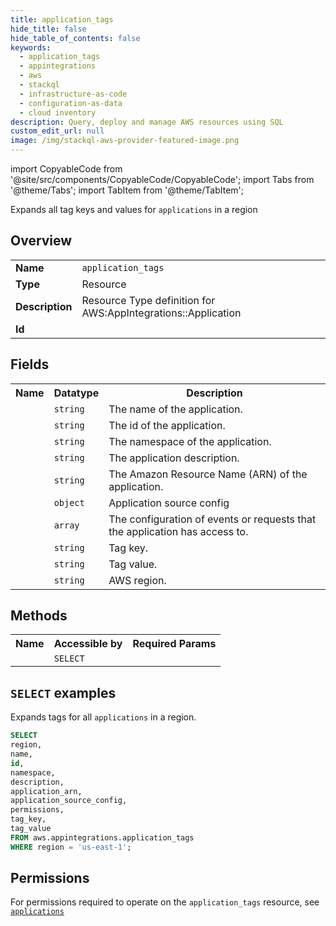 ```yaml
---
title: application_tags
hide_title: false
hide_table_of_contents: false
keywords:
  - application_tags
  - appintegrations
  - aws
  - stackql
  - infrastructure-as-code
  - configuration-as-data
  - cloud inventory
description: Query, deploy and manage AWS resources using SQL
custom_edit_url: null
image: /img/stackql-aws-provider-featured-image.png
---
```


import CopyableCode from '@site/src/components/CopyableCode/CopyableCode';
import Tabs from '@theme/Tabs';
import TabItem from '@theme/TabItem';

Expands all tag keys and values for <code>applications</code> in a region

## Overview
<table>
<tbody>
<tr><td><b>Name</b></td><td><code>application_tags</code></td></tr>
<tr><td><b>Type</b></td><td>Resource</td></tr>
<tr><td><b>Description</b></td><td>Resource Type definition for AWS:AppIntegrations::Application</td></tr>
<tr><td><b>Id</b></td><td><CopyableCode code="aws.appintegrations.application_tags" /></td></tr>
</tbody>
</table>

## Fields
<table>
<tbody>
<tr><th>Name</th><th>Datatype</th><th>Description</th></tr><tr><td><CopyableCode code="name" /></td><td><code>string</code></td><td>The name of the application.</td></tr>
<tr><td><CopyableCode code="id" /></td><td><code>string</code></td><td>The id of the application.</td></tr>
<tr><td><CopyableCode code="namespace" /></td><td><code>string</code></td><td>The namespace of the application.</td></tr>
<tr><td><CopyableCode code="description" /></td><td><code>string</code></td><td>The application description.</td></tr>
<tr><td><CopyableCode code="application_arn" /></td><td><code>string</code></td><td>The Amazon Resource Name (ARN) of the application.</td></tr>
<tr><td><CopyableCode code="application_source_config" /></td><td><code>object</code></td><td>Application source config</td></tr>
<tr><td><CopyableCode code="permissions" /></td><td><code>array</code></td><td>The configuration of events or requests that the application has access to.</td></tr>
<tr><td><CopyableCode code="tag_key" /></td><td><code>string</code></td><td>Tag key.</td></tr>
<tr><td><CopyableCode code="tag_value" /></td><td><code>string</code></td><td>Tag value.</td></tr>
<tr><td><CopyableCode code="region" /></td><td><code>string</code></td><td>AWS region.</td></tr>
</tbody>
</table>

## Methods

<table>
<tbody>
  <tr>
    <th>Name</th>
    <th>Accessible by</th>
    <th>Required Params</th>
  </tr>
  <tr>
    <td><CopyableCode code="list_resources" /></td>
    <td><code>SELECT</code></td>
    <td><CopyableCode code="region" /></td>
  </tr>
</tbody>
</table>

## `SELECT` examples
Expands tags for all <code>applications</code> in a region.
```sql
SELECT
region,
name,
id,
namespace,
description,
application_arn,
application_source_config,
permissions,
tag_key,
tag_value
FROM aws.appintegrations.application_tags
WHERE region = 'us-east-1';
```


## Permissions

For permissions required to operate on the <code>application_tags</code> resource, see <a href="/services/appintegrations/applications/#permissions"><code>applications</code></a>

